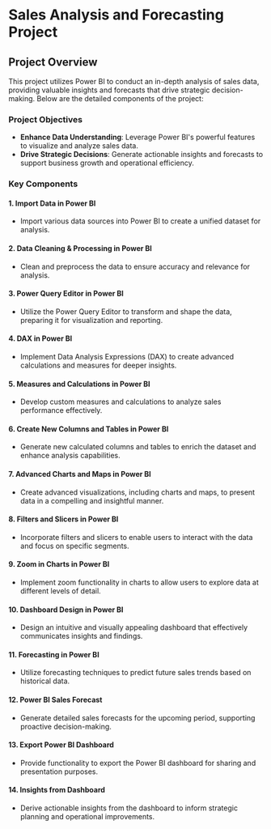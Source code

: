 
# Sales Analysis and Forecasting Project

## Project Overview
This project utilizes Power BI to conduct an in-depth analysis of sales data, providing valuable insights and forecasts that drive strategic decision-making. Below are the detailed components of the project:

### Project Objectives
- **Enhance Data Understanding**: Leverage Power BI's powerful features to visualize and analyze sales data.
- **Drive Strategic Decisions**: Generate actionable insights and forecasts to support business growth and operational efficiency.

### Key Components

#### 1. Import Data in Power BI
- Import various data sources into Power BI to create a unified dataset for analysis.

#### 2. Data Cleaning & Processing in Power BI
- Clean and preprocess the data to ensure accuracy and relevance for analysis.

#### 3. Power Query Editor in Power BI
- Utilize the Power Query Editor to transform and shape the data, preparing it for visualization and reporting.

#### 4. DAX in Power BI
- Implement Data Analysis Expressions (DAX) to create advanced calculations and measures for deeper insights.

#### 5. Measures and Calculations in Power BI
- Develop custom measures and calculations to analyze sales performance effectively.

#### 6. Create New Columns and Tables in Power BI
- Generate new calculated columns and tables to enrich the dataset and enhance analysis capabilities.

#### 7. Advanced Charts and Maps in Power BI
- Create advanced visualizations, including charts and maps, to present data in a compelling and insightful manner.

#### 8. Filters and Slicers in Power BI
- Incorporate filters and slicers to enable users to interact with the data and focus on specific segments.

#### 9. Zoom in Charts in Power BI
- Implement zoom functionality in charts to allow users to explore data at different levels of detail.

#### 10. Dashboard Design in Power BI
- Design an intuitive and visually appealing dashboard that effectively communicates insights and findings.

#### 11. Forecasting in Power BI
- Utilize forecasting techniques to predict future sales trends based on historical data.

#### 12. Power BI Sales Forecast
- Generate detailed sales forecasts for the upcoming period, supporting proactive decision-making.

#### 13. Export Power BI Dashboard
- Provide functionality to export the Power BI dashboard for sharing and presentation purposes.

#### 14. Insights from Dashboard
- Derive actionable insights from the dashboard to inform strategic planning and operational improvements.
